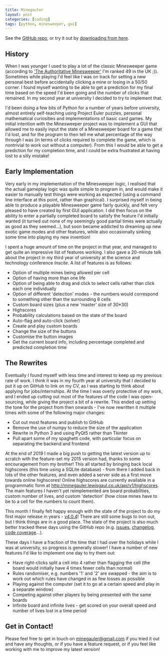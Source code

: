 ```yaml
---
title: Minegauler
layout: post
categories: [coding]
tags: [python, minesweeper, gui]
---
```


See the [GitHub repo](https://github.com/LewisGaul/minegauler), or try it out by [downloading from here](https://github.com/LewisGaul/minegauler/releases).


## History

When I was younger I used to play a lot of the classic Minesweeper game (according to ['The Authoritative Minesweeper'](http://www.minesweeper.info/countryranking.html?country=186) I'm ranked 49 in the UK ;)). Sometimes while playing I'd feel like I was on track for setting a new personal best before accidentally clicking a mine or losing in a 50/50 corner. I found myself wanting to be able to get a prediction for my final time based on the speed I'd been going and the number of clicks that remained. In my second year at university I decided to try to implement that.

I'd been doing a few bits of Python for a number of years before university, almost entirely self-teaching using Project Euler puzzles, personal mathematical curiosities and implementations of basic card games. My initial intention with the Minesweeper project was to implement a GUI that allowed me to easily input the state of a Minesweeper board for a game that I'd lost, and for the program to then tell me what percentage of the way through I was (in terms of clicks required to complete the game, which is nontrivial to work out without a computer). From this I would be able to get a prediction for my completion time, and I could be extra frustrated at having lost to a silly mistake!


## Early Implementation

Very early in my implementation of the Minesweeper logic, I realised that the actual gameplay logic was quite simple to program in, and would make it easier to manually test things were working as expected (using a command line interface at this point, rather than graphical). I surprised myself in being able to produce a playable Minesweeper game fairly quickly, and felt very pleased to have created by first GUI application. I did then focus on the ability to enter a partially completed board to satisfy the feature I'd initially wanted (it turned out none of my seemingly good partial times were actually as good as they seemed...), but soon became addicted to dreaming up new exotic game modes and other features, while also occasionally sinking some time into playing my new invention!

I spent a huge amount of time on the project in that year, and managed to get quite an impressive list of features working. I also gave a 20-minute talk about the project in my third year of university at the science and technology conference *Inscite*. A list of features is as follows:
 - Option of multiple mines being allowed per cell
 - Option of having more than one life
 - Option of being able to drag and click to select cells rather than click each one individually
 - Option of different 'detection' modes - the numbers would correspond to something other than the surrounding 8 cells
 - Custom board sizes (plus a new 'master' size of 30*30)
 - Highscores
 - Probability calculations based on the state of the board
 - Auto-flag and auto-click (solver)
 - Create and play custom boards
 - Change the size of the buttons
 - Customise the button images
 - Get the current board info, including percentage completed and predicted completion time


## The Rewrites

Eventually I found myself with less time and interest to keep up my previous rate of work. I think it was in my fourth year at university that I decided to put it up on GitHub to link on my CV, as I was starting to think about applying for jobs/internships. At the time I was overly protective of my work, and I ended up cutting out most of the features of the code I was open-sourcing, while giving the project a bit of a rewrite. This ended up setting the tone for the project from then onwards - I've now rewritten it multiple times with some of the following major changes:
 - Cut out most features and publish to GitHub
 - Remove the use of numpy to reduce the size of the application
 - Rewrite in Python 3 and using PyQt5 rather than Tkinter
 - Pull apart some of my spaghetti code, with particular focus on separating the backend and frontend

At the end of 2019 I made a big push to getting the latest version up to scratch with the feature-set my 2015 version had, thanks to some encouragement from my brother! This all started by bringing back local highscores (this time using a SQLite database) - from there I added back in lots of the other features, and even added a server side as a first move towards online highscores! Online highscores are currently available in a programmatic form at <http://minegauler.lewisgaul.co.uk/api/v1/highscores>. The main features I haven't yet reimplemented are board probabilities, custom number of lives, and custom 'detection' (how close mines have to be to a cell for the numbers to count them).

This month I finally felt happy enough with the state of the project to do my first major release in years - [v4.0.4](https://github.com/LewisGaul/minegauler/releases/tag/v4.0.4)! There are still some bugs to iron out, but I think things are in a good place. The state of the project is also much better tracked these days using the GitHub repo (e.g. [issues](https://github.com/LewisGaul/minegauler/issues), [changelog](https://github.com/LewisGaul/minegauler/blob/master/CHANGELOG.md), [code coverage](https://codecov.io/gh/LewisGaul/minegauler/)...).

These days I have a fraction of the time that I had over the holidays while I was at university, so progress is generally slower! I have a number of new features I'd like to implement one day to try them out:
 - Have right-clicks split a cell into 4 rather than flagging the cell (the board would initially have 4 times fewer cells than normal)
 - Rules randomiser, e.g. numbers '1' and '2' are swapped - the aim is to work out which rules have changed in as few losses as possible
 - Playing against the computer (set it to go at a certain speed and play in a separate window)
 - Competing against other players by being presented with the same boards
 - Infinite board and infinite lives - get scored on your overall speed and number of lives lost in a time period


## Get in Contact!

Please feel free to get in touch on <minegauler@gmail.com> if you tried it out and have any thoughts, or if you have a feature request, or if you feel like working with me to improve my latest version!
